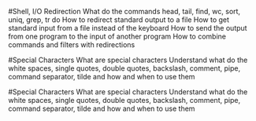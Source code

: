#Shell, I/O Redirection
What do the commands head, tail, find, wc, sort, uniq, grep, tr do
How to redirect standard output to a file
How to get standard input from a file instead of the keyboard
How to send the output from one program to the input of another program
How to combine commands and filters with redirections

#Special Characters
What are special characters
Understand what do the white spaces, single quotes, double quotes, backslash, comment, pipe, command separator, tilde and how and when to use them

#Special Characters
What are special characters
Understand what do the white spaces, single quotes, double quotes, backslash, comment, pipe, command separator, tilde and how and when to use them
